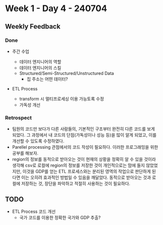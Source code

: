 # Week 1 - Day 4 - 240704

## Weekly Feedback
### Done
- 주간 수업
    - 데이터 엔지니어의 역할
    - 데이터 엔지니어의 스킬
    - Structured/Semi-Structured/Unstructured Data
        - 집 주소는 어떤 데이터?
    
- ETL Process
    - transform 시 멀티프로세싱 이용 가능토록 수정
    - 가독성 개선

### Retrospect
- 팀원의 코드만 보다가 다른 사람들의, 기본적인 구조부터 완전히 다른 코드를 보게 되었다. 그 과정에서 내 코드의 단점(가독성이나 성능 등)을 많이 알게 되었고, 이를 개선할 수 있도록 수정하였다.
- Parellel processing 관점에서의 코드 작성이 필요하다. 이러한 프로그래밍을 위한 공부를 해보자.
- region의 정보를 동적으로 받아오는 것이 현재의 상황을 정확히 알 수 있을 것이라 생각해 csv로 로컬에 region의 정보를 저장한 것이 개인적으로는 맘에 들지 않았었지만, 이것을 GDP를 얻는 ETL 프로세스와는 분리된 영역의 작업으로 판단하게 된다면 이는 오히려 효과적인 방법일 수 있음을 깨달았다. 동적으로 받아오는 것과 로컬에 저장하는 것, 장단을 파악하고 적절히 사용하는 것이 필요하다.

## TODO
- ETL Process 코드 개선
    - 국가 코드를 이용한 정확한 국가와 GDP 추출?
